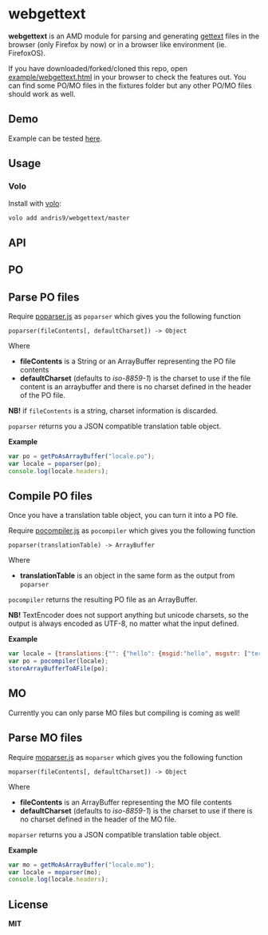 # webgettext

**webgettext** is an AMD module for parsing and generating [gettext](https://www.gnu.org/software/gettext/) files in the browser (only Firefox by now) or in a browser like environment (ie. FirefoxOS).

If you have downloaded/forked/cloned this repo, open [example/webgettext.html](example/webgettext.html) in your browser to check the features out. You can find some PO/MO files in the fixtures folder but any other PO/MO files should work as well.

## Demo

Example can be tested [here](http://tahvel.info/webgettext/webgettext.html).

## Usage

### Volo

Install with [volo](http://volojs.org/):

    volo add andris9/webgettext/master

## API

## PO

## Parse PO files

Require [poparser.js](poparser.js) as `poparser` which gives you the following function

    poparser(fileContents[, defaultCharset]) -> Object

Where

  * **fileContents** is a String or an ArrayBuffer representing the PO file contents
  * **defaultCharset** (defaults to *iso-8859-1*) is the charset to use if the file content is an arraybuffer and there is no charset defined in the header of the PO file.

**NB!** if `fileContents` is a string, charset information is discarded.

`poparser` returns you a JSON compatible translation table object.

**Example**

```javascript
var po = getPoAsArrayBuffer("locale.po");
var locale = poparser(po);
console.log(locale.headers);
```

## Compile PO files

Once you have a translation table object, you can turn it into a PO file.

Require [pocompiler.js](pocompiler.js) as `pocompiler` which gives you the following function

    poparser(translationTable) -> ArrayBuffer

Where

  * **translationTable** is an object in the same form as the output from `poparser`

`pocompiler` returns the resulting PO file as an ArrayBuffer.

**NB!** TextEncoder does not support anything but unicode charsets, so the output is always
encoded as UTF-8, no matter what the input defined.

**Example**

```javascript
var locale = {translations:{"": {"hello": {msgid:"hello", msgstr: ["tere"]}}}};
var po = pocompiler(locale);
storeArrayBufferToAFile(po);
```

## MO

Currently you can only parse MO files but compiling is coming as well!

## Parse MO files

Require [moparser.js](moparser.js) as `moparser` which gives you the following function

    moparser(fileContents[, defaultCharset]) -> Object

Where

  * **fileContents** is an ArrayBuffer representing the MO file contents
  * **defaultCharset** (defaults to *iso-8859-1*) is the charset to use if there is no charset defined in the header of the MO file.

`moparser` returns you a JSON compatible translation table object.

**Example**

```javascript
var mo = getMoAsArrayBuffer("locale.mo");
var locale = moparser(mo);
console.log(locale.headers);
```

## License

**MIT**